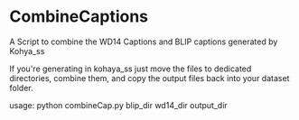 # CombineCaptions
A Script to combine the WD14 Captions and BLIP captions generated by Kohya_ss

If you're generating in kohaya_ss just move the files to dedicated directories, combine them, and copy the output files back into your dataset folder.

usage:  python combineCap.py blip_dir wd14_dir output_dir
